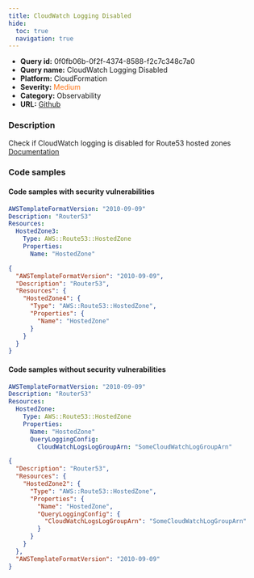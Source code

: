 ```yaml
---
title: CloudWatch Logging Disabled
hide:
  toc: true
  navigation: true
---
```


<style>
  .highlight .hll {
    background-color: #ff171742;
  }
  .md-content {
    max-width: 1100px;
    margin: 0 auto;
  }
</style>

-   **Query id:** 0f0fb06b-0f2f-4374-8588-f2c7c348c7a0
-   **Query name:** CloudWatch Logging Disabled
-   **Platform:** CloudFormation
-   **Severity:** <span style="color:#ff7213">Medium</span>
-   **Category:** Observability
-   **URL:** [Github](https://github.com/Checkmarx/kics/tree/master/assets/queries/cloudFormation/aws/cloudwatch_logging_disabled)

### Description
Check if CloudWatch logging is disabled for Route53 hosted zones<br>
[Documentation](https://docs.aws.amazon.com/AWSCloudFormation/latest/UserGuide/aws-resource-route53-hostedzone.html#cfn-route53-hostedzone-queryloggingconfig)

### Code samples
#### Code samples with security vulnerabilities
```yaml title="Positive test num. 1 - yaml file" hl_lines="6"
AWSTemplateFormatVersion: "2010-09-09"
Description: "Router53"
Resources:
  HostedZone3:
    Type: AWS::Route53::HostedZone
    Properties:
      Name: "HostedZone"

```
```json title="Positive test num. 2 - json file" hl_lines="7"
{
  "AWSTemplateFormatVersion": "2010-09-09",
  "Description": "Router53",
  "Resources": {
    "HostedZone4": {
      "Type": "AWS::Route53::HostedZone",
      "Properties": {
        "Name": "HostedZone"
      }
    }
  }
}

```


#### Code samples without security vulnerabilities
```yaml title="Negative test num. 1 - yaml file"
AWSTemplateFormatVersion: "2010-09-09"
Description: "Router53"
Resources:
  HostedZone:
    Type: AWS::Route53::HostedZone
    Properties:
      Name: "HostedZone"
      QueryLoggingConfig:
        CloudWatchLogsLogGroupArn: "SomeCloudWatchLogGroupArn"

```
```json title="Negative test num. 2 - json file"
{
  "Description": "Router53",
  "Resources": {
    "HostedZone2": {
      "Type": "AWS::Route53::HostedZone",
      "Properties": {
        "Name": "HostedZone",
        "QueryLoggingConfig": {
          "CloudWatchLogsLogGroupArn": "SomeCloudWatchLogGroupArn"
        }
      }
    }
  },
  "AWSTemplateFormatVersion": "2010-09-09"
}

```
